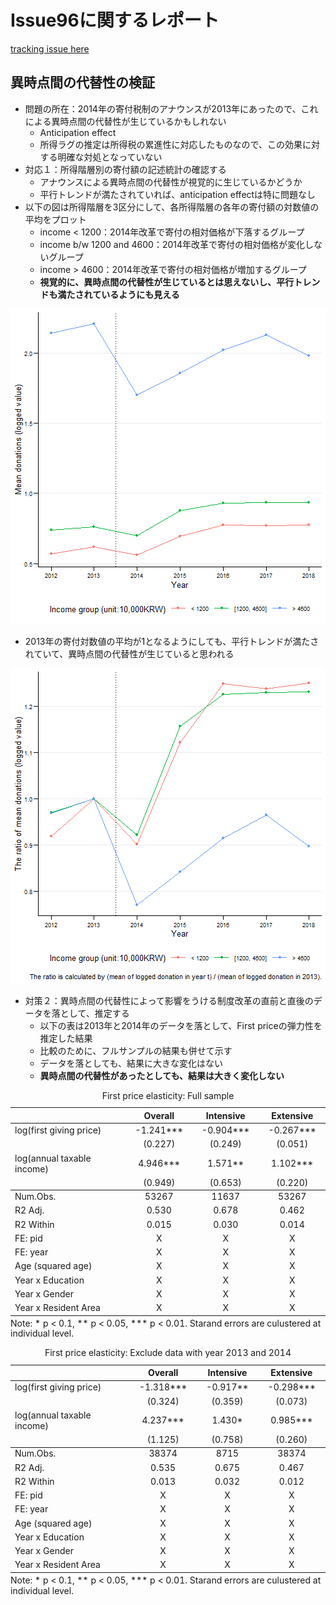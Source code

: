 






# Issue96に関するレポート

[tracking issue here](https://github.com/KatoPachi/NASTAB/issues/96)

## 異時点間の代替性の検証

- 問題の所在：2014年の寄付税制のアナウンスが2013年にあったので、これによる異時点間の代替性が生じているかもしれない
  - Anticipation effect
  - 所得ラグの推定は所得税の累進性に対応したものなので、この効果に対する明確な対処となっていない
- 対応１：所得階層別の寄付額の記述統計の確認する
  - アナウンスによる異時点間の代替性が視覚的に生じているかどうか
  - 平行トレンドが満たされていれば、anticipation effectは特に問題なし
- 以下の図は所得階層を3区分にして、各所得階層の各年の寄付額の対数値の平均をプロット
  - income < 1200：2014年改革で寄付の相対価格が下落するグループ
  - income b/w 1200 and 4600：2014年改革で寄付の相対価格が変化しないグループ
  - income > 4600：2014年改革で寄付の相対価格が増加するグループ
  - **視覚的に、異時点間の代替性が生じているとは思えないし、平行トレンドも満たされているようにも見える**


![plot of chunk SummaryOutcomebyIncome1](figure/SummaryOutcomebyIncome1-1.png)


- 2013年の寄付対数値の平均が1となるようにしても、平行トレンドが満たされていて、異時点間の代替性が生じていると思われる


![plot of chunk SummaryOutcomebyIncome2](figure/SummaryOutcomebyIncome2-1.png)


- 対策２：異時点間の代替性によって影響をうける制度改革の直前と直後のデータを落として、推定する
  - 以下の表は2013年と2014年のデータを落として、First priceの弾力性を推定した結果
  - 比較のために、フルサンプルの結果も併せて示す
  - データを落としても、結果に大きな変化はない
  - **異時点間の代替性があったとしても、結果は大きく変化しない**

<table class="table" style="width: auto !important; margin-left: auto; margin-right: auto;border-bottom: 0;">
<caption>First price elasticity: Full sample</caption>
 <thead>
  <tr>
   <th style="text-align:left;">   </th>
   <th style="text-align:center;"> Overall </th>
   <th style="text-align:center;"> Intensive </th>
   <th style="text-align:center;"> Extensive </th>
  </tr>
 </thead>
<tbody>
  <tr>
   <td style="text-align:left;"> log(first giving price) </td>
   <td style="text-align:center;"> -1.241*** </td>
   <td style="text-align:center;"> -0.904*** </td>
   <td style="text-align:center;"> -0.267*** </td>
  </tr>
  <tr>
   <td style="text-align:left;">  </td>
   <td style="text-align:center;"> (0.227) </td>
   <td style="text-align:center;"> (0.249) </td>
   <td style="text-align:center;"> (0.051) </td>
  </tr>
  <tr>
   <td style="text-align:left;"> log(annual taxable income) </td>
   <td style="text-align:center;"> 4.946*** </td>
   <td style="text-align:center;"> 1.571** </td>
   <td style="text-align:center;"> 1.102*** </td>
  </tr>
  <tr>
   <td style="text-align:left;box-shadow: 0px 1px">  </td>
   <td style="text-align:center;box-shadow: 0px 1px"> (0.949) </td>
   <td style="text-align:center;box-shadow: 0px 1px"> (0.653) </td>
   <td style="text-align:center;box-shadow: 0px 1px"> (0.220) </td>
  </tr>
  <tr>
   <td style="text-align:left;"> Num.Obs. </td>
   <td style="text-align:center;"> 53267 </td>
   <td style="text-align:center;"> 11637 </td>
   <td style="text-align:center;"> 53267 </td>
  </tr>
  <tr>
   <td style="text-align:left;"> R2 Adj. </td>
   <td style="text-align:center;"> 0.530 </td>
   <td style="text-align:center;"> 0.678 </td>
   <td style="text-align:center;"> 0.462 </td>
  </tr>
  <tr>
   <td style="text-align:left;"> R2 Within </td>
   <td style="text-align:center;"> 0.015 </td>
   <td style="text-align:center;"> 0.030 </td>
   <td style="text-align:center;"> 0.014 </td>
  </tr>
  <tr>
   <td style="text-align:left;"> FE: pid </td>
   <td style="text-align:center;"> X </td>
   <td style="text-align:center;"> X </td>
   <td style="text-align:center;"> X </td>
  </tr>
  <tr>
   <td style="text-align:left;"> FE: year </td>
   <td style="text-align:center;"> X </td>
   <td style="text-align:center;"> X </td>
   <td style="text-align:center;"> X </td>
  </tr>
  <tr>
   <td style="text-align:left;"> Age (squared age) </td>
   <td style="text-align:center;"> X </td>
   <td style="text-align:center;"> X </td>
   <td style="text-align:center;"> X </td>
  </tr>
  <tr>
   <td style="text-align:left;"> Year x Education </td>
   <td style="text-align:center;"> X </td>
   <td style="text-align:center;"> X </td>
   <td style="text-align:center;"> X </td>
  </tr>
  <tr>
   <td style="text-align:left;"> Year x Gender </td>
   <td style="text-align:center;"> X </td>
   <td style="text-align:center;"> X </td>
   <td style="text-align:center;"> X </td>
  </tr>
  <tr>
   <td style="text-align:left;"> Year x Resident Area </td>
   <td style="text-align:center;"> X </td>
   <td style="text-align:center;"> X </td>
   <td style="text-align:center;"> X </td>
  </tr>
</tbody>
<tfoot><tr><td style="padding: 0; " colspan="100%">
<sup></sup> Note: * p &lt; 0.1, ** p &lt; 0.05, *** p &lt; 0.01. Starand errors are culustered at individual level.</td></tr></tfoot>
</table>



<table class="table" style="width: auto !important; margin-left: auto; margin-right: auto;border-bottom: 0;">
<caption>First price elasticity: Exclude data with year 2013 and 2014</caption>
 <thead>
  <tr>
   <th style="text-align:left;">   </th>
   <th style="text-align:center;"> Overall </th>
   <th style="text-align:center;"> Intensive </th>
   <th style="text-align:center;"> Extensive </th>
  </tr>
 </thead>
<tbody>
  <tr>
   <td style="text-align:left;"> log(first giving price) </td>
   <td style="text-align:center;"> -1.318*** </td>
   <td style="text-align:center;"> -0.917** </td>
   <td style="text-align:center;"> -0.298*** </td>
  </tr>
  <tr>
   <td style="text-align:left;">  </td>
   <td style="text-align:center;"> (0.324) </td>
   <td style="text-align:center;"> (0.359) </td>
   <td style="text-align:center;"> (0.073) </td>
  </tr>
  <tr>
   <td style="text-align:left;"> log(annual taxable income) </td>
   <td style="text-align:center;"> 4.237*** </td>
   <td style="text-align:center;"> 1.430* </td>
   <td style="text-align:center;"> 0.985*** </td>
  </tr>
  <tr>
   <td style="text-align:left;box-shadow: 0px 1px">  </td>
   <td style="text-align:center;box-shadow: 0px 1px"> (1.125) </td>
   <td style="text-align:center;box-shadow: 0px 1px"> (0.758) </td>
   <td style="text-align:center;box-shadow: 0px 1px"> (0.260) </td>
  </tr>
  <tr>
   <td style="text-align:left;"> Num.Obs. </td>
   <td style="text-align:center;"> 38374 </td>
   <td style="text-align:center;"> 8715 </td>
   <td style="text-align:center;"> 38374 </td>
  </tr>
  <tr>
   <td style="text-align:left;"> R2 Adj. </td>
   <td style="text-align:center;"> 0.535 </td>
   <td style="text-align:center;"> 0.675 </td>
   <td style="text-align:center;"> 0.467 </td>
  </tr>
  <tr>
   <td style="text-align:left;"> R2 Within </td>
   <td style="text-align:center;"> 0.013 </td>
   <td style="text-align:center;"> 0.032 </td>
   <td style="text-align:center;"> 0.012 </td>
  </tr>
  <tr>
   <td style="text-align:left;"> FE: pid </td>
   <td style="text-align:center;"> X </td>
   <td style="text-align:center;"> X </td>
   <td style="text-align:center;"> X </td>
  </tr>
  <tr>
   <td style="text-align:left;"> FE: year </td>
   <td style="text-align:center;"> X </td>
   <td style="text-align:center;"> X </td>
   <td style="text-align:center;"> X </td>
  </tr>
  <tr>
   <td style="text-align:left;"> Age (squared age) </td>
   <td style="text-align:center;"> X </td>
   <td style="text-align:center;"> X </td>
   <td style="text-align:center;"> X </td>
  </tr>
  <tr>
   <td style="text-align:left;"> Year x Education </td>
   <td style="text-align:center;"> X </td>
   <td style="text-align:center;"> X </td>
   <td style="text-align:center;"> X </td>
  </tr>
  <tr>
   <td style="text-align:left;"> Year x Gender </td>
   <td style="text-align:center;"> X </td>
   <td style="text-align:center;"> X </td>
   <td style="text-align:center;"> X </td>
  </tr>
  <tr>
   <td style="text-align:left;"> Year x Resident Area </td>
   <td style="text-align:center;"> X </td>
   <td style="text-align:center;"> X </td>
   <td style="text-align:center;"> X </td>
  </tr>
</tbody>
<tfoot><tr><td style="padding: 0; " colspan="100%">
<sup></sup> Note: * p &lt; 0.1, ** p &lt; 0.05, *** p &lt; 0.01. Starand errors are culustered at individual level.</td></tr></tfoot>
</table>


